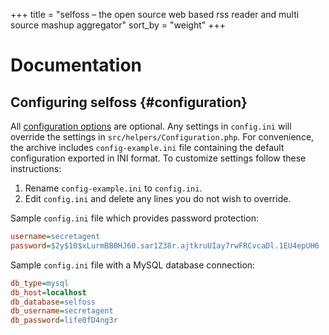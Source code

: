 +++
title = "selfoss – the open source web based rss reader and multi source mashup aggregator"
sort_by = "weight"
+++

# Documentation

## Configuring selfoss {#configuration}
<div class="documentation-entry">

All [configuration options](@/docs/administration/options.md) are optional. Any settings in `config.ini` will override the settings in `src/helpers/Configuration.php`. For convenience, the archive includes `config-example.ini` file containing the default configuration exported in INI format. To customize settings follow these instructions:

1. Rename `config-example.ini` to `config.ini`.
2. Edit `config.ini` and delete any lines you do not wish to override.

Sample `config.ini` file which provides password protection:

```ini
username=secretagent
password=$2y$10$xLurmBB0HJ60.sar1Z38r.ajtkruUIay7rwFRCvcaDl.1EU4epUH6
```

Sample `config.ini` file with a MySQL database connection:

```ini
db_type=mysql
db_host=localhost
db_database=selfoss
db_username=secretagent
db_password=life0fD4ng3r
```
</div>
